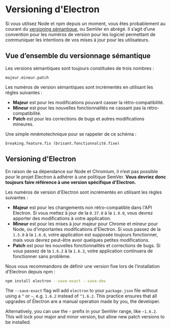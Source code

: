 # Versioning d'Electron

Si vous utilisez Node et npm depuis un moment, vous êtes probablement au courant du [versioning sémantique](http://semver.org), ou SemVer en abrégé. Il s’agit d’une convention pour les numéros de version pour les logiciel permettant de communiquer les intentions de vos mises à jour pour les utilisateurs.

## Vue d’ensemble du versionnage sémantique

Les versions sémantiques sont toujours constituées de trois nombres :

    majeur.mineur.patch
    

Les numéros de version sémantiques sont incrémentés en utilisant les règles suivantes :

* **Majeur** est pour les modifications pouvant casser la rétro-compatibilité.
* **Mineur** est pour les nouvelles fonctionnalités ne cassant pas la rétro-compatibilité.
* **Patch** est pour les corrections de bugs et autres modifications mineures.

Une simple mnémotechnique pour se rappeler de ce schéma :

    breaking.feature.fix (brisant.fonctionnalité.fixe)
    

## Versioning d'Electron

En raison de sa dépendance sur Node et Chromium, il n’est pas possible pour le projet Electron à adhérer à une politique SemVer. **Vous devriez donc toujours faire référence à une version spécifique d'Electron.**

Les numéros de version d'Electron sont incrémentés en utilisant les règles suivantes :

* **Majeur** est pour les changements non rétro-compatible dans l'API Electron. Si vous mettez à jour de la `0.37.0` à la `1.0.0`, vous devrez apporter des modifications à votre application.
* **Mineur** est pour les mises à jour majeur pour Chrome et mineur pour Node, ou d'importantes modifications d'Electron. Si vous passez de la `1.5.0` à la `1.6.0`, votre application est supposée toujours fonctionner, mais vous devrez peut-être avoir quelques petites modifications.
* **Patch** est pour les nouvelles fonctionnalités et corrections de bugs. Si vous passez de la `1.6.2` à la `1.6.3`, votre application continuera de fonctionner sans problème.

Nous vous recommandons de définir une version fixe lors de l’installation d'Electron depuis npm :

```sh
npm install electron --save-exact --save-dev
```

The `--save-exact` flag will add `electron` to your `package.json` file without using a `^` or `~`, e.g. `1.6.2` instead of `^1.6.2`. This practice ensures that all upgrades of Electron are a manual operation made by you, the developer.

Alternatively, you can use the `~` prefix in your SemVer range, like `~1.6.2`. This will lock your major and minor version, but allow new patch versions to be installed.